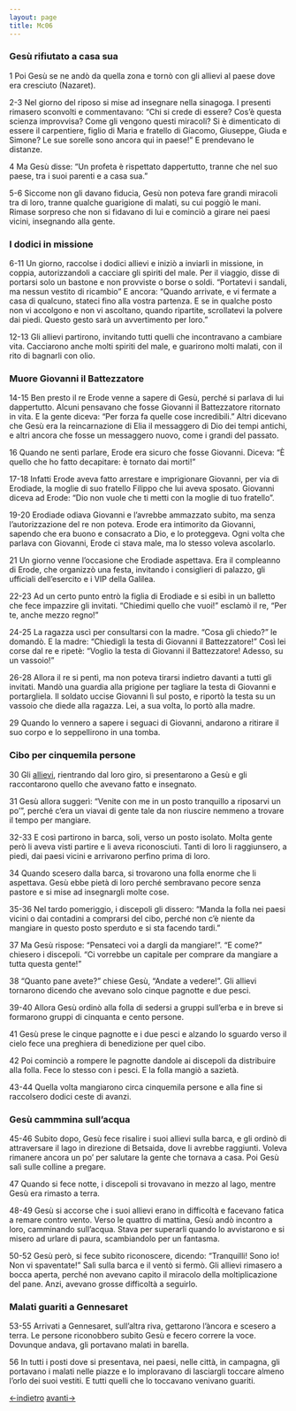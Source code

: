 ```yaml
---
layout: page
title: Mc06
---
```


### Gesù rifiutato a casa sua
1 Poi Gesù se ne andò da quella zona e tornò con gli allievi al paese
dove era cresciuto (Nazaret).

2-3 Nel giorno del riposo si mise ad insegnare nella sinagoga. I
presenti rimasero sconvolti e commentavano: “Chi si crede di essere?
Cos’è questa scienza improvvisa? Come gli vengono questi miracoli? Si è
dimenticato di essere il carpentiere, figlio di Maria e fratello di
Giacomo, Giuseppe, Giuda e Simone? Le sue sorelle sono ancora qui in
paese!” E prendevano le distanze.

4 Ma Gesù disse: “Un profeta è rispettato dappertutto, tranne che nel
suo paese, tra i suoi parenti e a casa sua.”

5-6 Siccome non gli davano fiducia, Gesù non poteva fare grandi miracoli
tra di loro, tranne qualche guarigione di malati, su cui poggiò le mani.
Rimase sorpreso che non si fidavano di lui e cominciò a girare nei paesi
vicini, insegnando alla gente.

### I dodici in missione
6-11 Un giorno, raccolse i dodici allievi e iniziò a inviarli in
missione, in coppia, autorizzandoli a cacciare gli spiriti del male. Per
il viaggio, disse di portarsi solo un bastone e non provviste o borse o
soldi. “Portatevi i sandali, ma nessun vestito di ricambio” E ancora:
“Quando arrivate, e vi fermate a casa di qualcuno, stateci fino alla
vostra partenza. E se in qualche posto non vi accolgono e non vi
ascoltano, quando ripartite, scrollatevi la polvere dai piedi. Questo
gesto sarà un avvertimento per loro.”

12-13 Gli allievi partirono, invitando tutti quelli che incontravano a
cambiare vita. Cacciarono anche molti spiriti del male, e guarirono
molti malati, con il rito di bagnarli con olio.

### Muore Giovanni il Battezzatore
14-15 Ben presto il re Erode venne a sapere di Gesù, perché si parlava
di lui dappertutto. Alcuni pensavano che fosse Giovanni il Battezzatore
ritornato in vita. E la gente diceva: “Per forza fa quelle cose
incredibili.” Altri dicevano che Gesù era la reincarnazione di Elia il
messaggero di Dio dei tempi antichi, e altri ancora che fosse un
messaggero nuovo, come i grandi del passato.

16 Quando ne sentì parlare, Erode era sicuro che fosse Giovanni. Diceva:
“È quello che ho fatto decapitare: è tornato dai morti!”

17-18 Infatti Erode aveva fatto arrestare e imprigionare Giovanni, per
via di Erodiade, la moglie di suo fratello Filippo che lui aveva
sposato. Giovanni diceva ad Erode: “Dio non vuole che ti metti con la
moglie di tuo fratello”.

19-20 Erodiade odiava Giovanni e l’avrebbe ammazzato subito, ma senza
l’autorizzazione del re non poteva. Erode era intimorito da Giovanni,
sapendo che era buono e consacrato a Dio, e lo proteggeva. Ogni volta
che parlava con Giovanni, Erode ci stava male, ma lo stesso voleva
ascolarlo.

21 Un giorno venne l’occasione che Erodiade aspettava. Era il compleanno
di Erode, che organizzò una festa, invitando i consiglieri di palazzo,
gli ufficiali dell’esercito e i VIP della Galilea.

22-23 Ad un certo punto entrò la figlia di Erodiade e si esibì in un
balletto che fece impazzire gli invitati. “Chiedimi quello che vuoi!”
esclamò il re, “Per te, anche mezzo regno!”

24-25 La ragazza uscì per consultarsi con la madre. “Cosa gli chiedo?”
le domandò. E la madre: “Chiedigli la testa di Giovanni il
Battezzatore!” Così lei corse dal re e ripetè: “Voglio la testa di
Giovanni il Battezzatore! Adesso, su un vassoio!”

26-28 Allora il re si pentì, ma non poteva tirarsi indietro davanti a
tutti gli invitati. Mandò una guardia alla prigione per tagliare la
testa di Giovanni e portargliela. Il soldato uccise Giovanni lì sul
posto, e riportò la testa su un vassoio che diede alla ragazza. Lei, a
sua volta, lo portò alla madre.

29 Quando lo vennero a sapere i seguaci di Giovanni, andarono a ritirare
il suo corpo e lo seppellirono in una tomba.

### Cibo per cinquemila persone
30 Gli
[allievi](../master/glossario.txt "apostoli o testimoni; glossario: apostolo"),
rientrando dal loro giro, si presentarono a Gesù e gli raccontarono
quello che avevano fatto e insegnato.

31 Gesù allora suggerì: “Venite con me in un posto tranquillo a
riposarvi un po’”, perché c’era un viavai di gente tale da non riuscire
nemmeno a trovare il tempo per mangiare.

32-33 E così partirono in barca, soli, verso un posto isolato. Molta
gente però li aveva visti partire e li aveva riconosciuti. Tanti di loro
li raggiunsero, a piedi, dai paesi vicini e arrivarono perfino prima di
loro.

34 Quando scesero dalla barca, si trovarono una folla enorme che li
aspettava. Gesù ebbe pietà di loro perché sembravano pecore senza
pastore e si mise ad insegnargli molte cose.

35-36 Nel tardo pomeriggio, i discepoli gli dissero: “Manda la folla nei
paesi vicini o dai contadini a comprarsi del cibo, perché non c’è niente
da mangiare in questo posto sperduto e si sta facendo tardi.”

37 Ma Gesù rispose: “Pensateci voi a dargli da mangiare!”. “E come?”
chiesero i discepoli. “Ci vorrebbe un capitale per comprare da mangiare
a tutta questa gente!”

38 “Quanto pane avete?” chiese Gesù, “Andate a vedere!”. Gli allievi
tornarono dicendo che avevano solo cinque pagnotte e due pesci.

39-40 Allora Gesù ordinò alla folla di sedersi a gruppi sull’erba e in
breve si formarono gruppi di cinquanta e cento persone.

41 Gesù prese le cinque pagnotte e i due pesci e alzando lo sguardo
verso il cielo fece una preghiera di benedizione per quel cibo.

42 Poi cominciò a rompere le pagnotte dandole ai discepoli da
distribuire alla folla. Fece lo stesso con i pesci. E la folla mangiò a
sazietà.

43-44 Quella volta mangiarono circa cinquemila persone e alla fine si
raccolsero dodici ceste di avanzi.

### Gesù cammmina sull’acqua
45-46 Subito dopo, Gesù fece risalire i suoi allievi sulla barca, e gli
ordinò di attraversare il lago in direzione di Betsaida, dove li avrebbe
raggiunti. Voleva rimanere ancora un po’ per salutare la gente che
tornava a casa. Poi Gesù salì sulle colline a pregare.

47 Quando si fece notte, i discepoli si trovavano in mezzo al lago,
mentre Gesù era rimasto a terra.

48-49 Gesù si accorse che i suoi allievi erano in difficoltà e facevano
fatica a remare contro vento. Verso le quattro di mattina, Gesù andò
incontro a loro, camminando sull’acqua. Stava per superarli quando lo
avvistarono e si misero ad urlare di paura, scambiandolo per un
fantasma.

50-52 Gesù però, si fece subito riconoscere, dicendo: “Tranquilli! Sono
io! Non vi spaventate!” Salì sulla barca e il ventò si fermò. Gli
allievi rimasero a bocca aperta, perché non avevano capito il miracolo
della moltiplicazione del pane. Anzi, avevano grosse difficoltà a
seguirlo.

### Malati guariti a Gennesaret
53-55 Arrivati a Gennesaret, sull’altra riva, gettarono l’àncora e
scesero a terra. Le persone riconobbero subito Gesù e fecero correre la
voce. Dovunque andava, gli portavano malati in barella.

56 In tutti i posti dove si presentava, nei paesi, nelle città, in
campagna, gli portavano i malati nelle piazze e lo imploravano di
lasciargli toccare almeno l’orlo dei suoi vestiti. E tutti quelli che lo
toccavano venivano guariti.


[<-indietro](Mc05.html) [avanti->](Mc07.html)